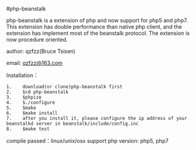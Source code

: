 #php-beanstalk

php-beanstalk is a extension of php and now support for php5 and php7. This extension has double performance than native php client, and the extension has implement most of the beanstalk protocol. The extension is now procedure oriented.

author: qzfzz(Bruce Tsisen)

email: qzfzz@163.com

Installation：

```
1.    download(or clone)php-beanstalk first
2.    $cd php-beanstalk
3.    $phpize
4.    $./configure
5.    $make
6.    $make install
7.    after you install it, please configure the ip address of your beanstalkd server in beanstalk/include/config.inc
8.    $make test
```

compile passed：linux/unix/osx
support php version: php5, php7
